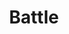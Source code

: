 ---
permalink: /technicalreference/battle/
layout: default
title: Battle
nav_order: 3
parent: Technical Reference
---